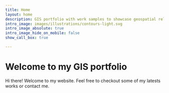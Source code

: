 ```yaml
---
title: Home
layout: home
description: GIS portfolio with work samples to showcase geospatial related skills.
intro_image: images/illustrations/contours-light.svg
intro_image_absolute: true
intro_image_hide_on_mobile: false
show_call_box: true

---
```

# Welcome to my GIS portfolio

Hi there! Welcome to my website.
Feel free to checkout some of my latests works or contact me.
